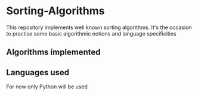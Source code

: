 # Sorting-Algorithms
This repository implements well known sorting algorithms. It's the occasion to practise some basic algorithmic notions and language specificities

## Algorithms implemented

## Languages used
For now only Python will be used
